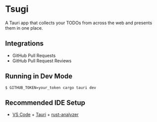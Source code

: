 # Tsugi

A Tauri app that collects your TODOs from across the web and presents them in one place.

## Integrations

- GitHub Pull Requests
- GitHub Pull Request Reviews

## Running in Dev Mode

```shell
$ GITHUB_TOKEN=your_token cargo tauri dev
```

## Recommended IDE Setup

- [VS Code](https://code.visualstudio.com/) + [Tauri](https://marketplace.visualstudio.com/items?itemName=tauri-apps.tauri-vscode) + [rust-analyzer](https://marketplace.visualstudio.com/items?itemName=rust-lang.rust-analyzer)
